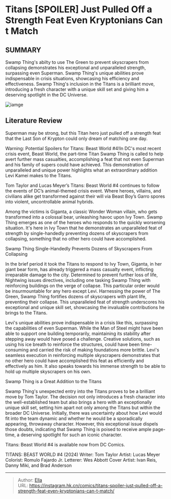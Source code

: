 # Titans  [SPOILER] Just Pulled Off a Strength Feat Even Kryptonians Can t Match


## SUMMARY 



  Swamp Thing&#39;s abilty to use The Green to prevent skyscrapers from collapsing demonstrates his exceptional and unparalleled strength, surpassing even Superman.   Swamp Thing&#39;s unique abilities prove indispensable in crisis situations, showcasing his efficiency and effectiveness.   Swamp Thing&#39;s inclusion in the Titans is a brilliant move, introducing a fresh character with a unique skill set and giving him a deserving spotlight in the DC Universe.  

![iamge](https://static1.srcdn.com/wordpress/wp-content/uploads/2024/01/superman-is-thinking-with-the-titans-in-the-background.jpg)

## Literature Review

Superman may be strong, but this Titan hero just pulled off a strength feat that the Last Son of Krypton could only dream of matching one day.




Warning: Potential Spoilers for Titans: Beast World #4!In DC&#39;s most recent crisis event, Beast World, the part-time Titan Swamp Thing is called to help avert further mass casualties, accomplishing a feat that not even Superman and his family of supers could have achieved. This demonstration of unparalleled and unique power highlights what an extraordinary addition Levi Kamei makes to the Titans.




Tom Taylor and Lucas Meyer’s Titans: Beast World #4 continues to follow the events of DC’s animal-themed crisis event. Where heroes, villains, and civilians alike get transformed against their will via Beast Boy’s Garro spores into violent, uncontrollable animal hybrids.

          

Among the victims is Giganta, a classic Wonder Woman villain, who gets transformed into a colossal bear, unleashing havoc upon Ivy Town. Swamp Thing emerges as one of the heroes who responds to the quickly worsening situation. It&#39;s here in Ivy Town that he demonstrates an unparalleled feat of strength by single-handedly preventing dozens of skyscrapers from collapsing, something that no other hero could have accomplished.


 Swamp Thing Single-Handedly Prevents Dozens of Skyscrapers From Collapsing 


          




In the brief period it took the Titans to respond to Ivy Town, Giganta, in her giant bear form, has already triggered a mass casualty event, inflicting irreparable damage to the city. Determined to prevent further loss of life, Nightwing issues directives, including one tasking Swamp Thing with reinforcing buildings on the verge of collapse. This particular order would be insurmountable for any hero except Levi. Harnessing the power of The Green, Swamp Thing fortifies dozens of skyscrapers with plant life, preventing their collapse. This unparalleled feat of strength underscores his exceptional and unique skill set, showcasing the invaluable contributions he brings to the Titans.

Levi&#39;s unique abilities prove indispensable in a crisis like this, surpassing the capabilities of even Superman. While the Man of Steel might have been able to support one building temporarily, maintaining its stability after stepping away would have posed a challenge. Creative solutions, such as using his ice breath to reinforce the structures, could have been time-consuming and carried the risk of making foundations more brittle. Levi&#39;s seamless execution in reinforcing multiple skyscrapers demonstrates that no other hero could have accomplished this feat as efficiently and effectively as him. It also speaks towards his immense strength to be able to hold up multiple skyscrapers on his own.






 Swamp Thing is a Great Addition to the Titans 
          

Swamp Thing&#39;s unexpected entry into the Titans proves to be a brilliant move by Tom Taylor. The decision not only introduces a fresh character into the well-established team but also brings a hero with an exceptionally unique skill set, setting him apart not only among the Titans but within the broader DC Universe. Initially, there was uncertainty about how Levi would fit into the team dynamic and whether he would be a sporadically appearing, throwaway character. However, this exceptional issue dispels those doubts, indicating that Swamp Thing is poised to receive ample page-time, a deserving spotlight for such an iconic character.

Titans: Beast World #4 is available now from DC Comics.

 TITANS: BEAST WORLD #4 (2024)                  Writer: Tom Taylor   Artist: Lucas Meyer   Colorist: Romulo Fajardo Jr.   Letterer: Wes Abbott   Cover Artist: Ivan Reis, Danny Miki, and Brad Anderson      







---

> Author: [Ella](https://instagram.hk.cn/)  
> URL: https://instagram.hk.cn/comics/titans-spoiler-just-pulled-off-a-strength-feat-even-kryptonians-can-t-match/  

